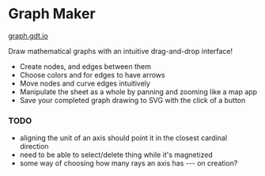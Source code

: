 # Graph Maker

[graph.gdt.io](http://graph.gdt.io/)

Draw mathematical graphs with an intuitive drag-and-drop interface!

- Create nodes, and edges between them
- Choose colors and for edges to have arrows
- Move nodes and curve edges intuitively
- Manipulate the sheet as a whole by panning and zooming like a map app
- Save your completed graph drawing to SVG with the click of a button

### TODO

- aligning the unit of an axis should point it in the closest cardinal direction
- need to be able to select/delete thing while it's magnetized
- some way of choosing how many rays an axis has --- on creation?

